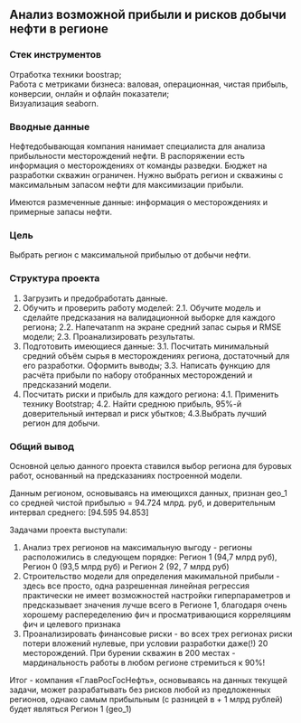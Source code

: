 ## Анализ возможной прибыли и рисков добычи нефти в регионе

### Стек инструментов

Отработка техники boostrap;   
Работа с метриками бизнеса: валовая, операционная, чистая прибыль, конверсии, онлайн и офлайн показатели;  
Визуализация seaborn.

### Вводные данные

Нефтедобывающая компания нанимает специалиста для анализа прибыльности месторождений нефти. В распоряжении есть информация о месторождениях от команды разведки. 
Бюджет на разработки скважин ограничен. Нужно выбрать регион и скважины с максимальным запасом нефти для максимизации прибыли.

Имеются размеченные данные: информация о месторождениях и примерные запасы нефти.

### Цель

Выбрать регион с максимальной прибылью от добычи нефти.

### Структура проекта

1. Загрузить и предобработать данные.
2. Обучить и проверить работу моделей:
    2.1. Обучите модель и сделайте предсказания на валидационной выборке для каждого региона;
    2.2. Напечатаnm на экране средний запас сырья и RMSE модели;
    2.3. Проанализировать результаты.
3. Подготовить имеющиеся данные:
    3.1. Посчитать минимальный средний объём сырья в месторождениях региона, достаточный для его разработки. Оформить выводы;
    3.3. Написать функцию для расчёта прибыли по набору отобранных месторождений и предсказаний модели.
4. Посчитать риски и прибыль для каждого региона:
    4.1. Применить технику Bootstrap;
    4.2. Найти среднюю прибыль, 95%-й доверительный интервал и риск убытков;
    4.3.Выбрать лучший регион для добычи.  
    
### Общий вывод  

Основной целью данного проекта ставился выбор региона для буровых работ, основанный на предсказаниях построенной модели.

Данным регионом, основываясь на имеющихся данных, признан geo_1 со средней чистой прибылью = 94.724 млрд. руб, и доверительным интервал среднего: [94.595 94.853]

Задачами проекта выступали:
1. Анализ трех регионов на максимальную выгоду - регионы расположились в следующем порядке: Регион 1 (94,7 млрд руб), Регион 0 (93,5 млрд руб) и Регион 2 (92, 7 млрд руб) 
2. Строительство модели для определения макимальной прибыли - здесь все просто, одна разрешенная линейная регрессия практически не имеет возможностей настройки гиперпараметров и предсказывает значения лучше всего в Регионе 1, благодаря очень хорошему распеределению фич и просматривающися корреляциям фич и целевого признака  
3. Проанализировать финансовые риски - во всех трех регионах риски потери вложений нулевые, при условии разработки даже(!) 20 месторождений. При бурении скважин в 200 местах - мардинальность работы в любом регионе стремиться к 90%!

Итог - компания «ГлавРосГосНефть», основываясь на данных текущей задачи, может разрабатывать без рисков любой из предложенных регионов, однако самым прибыльным (с разницей в + 1 млрд рублей) будет являться Регион 1 (geo_1)


